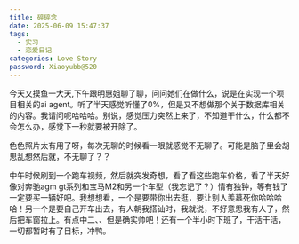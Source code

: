 ```yaml
---
title: 碎碎念
date: 2025-06-09 15:47:37
tags: 
  - 实习
  - 恋爱日记
categories: Love Story
password: Xiaoyubb@520
---
```

今天又摸鱼一大天,下午跟明惠姐聊了聊，问问她们在做什么，说是在实现一个项目相关的ai agent。听了半天感觉听懂了0%，但是又不想做那个关于数据库相关的内容。我请问呢哈哈哈。别说，感觉压力突然上来了，不知道干什么，什么都不会怎么办，感觉下一秒就要被开除了。

色色照片太有用了呀，每次无聊的时候看一眼就感觉不无聊了。可能是脑子里会胡思乱想然后就，不无聊了？？

中午时候刷到一个跑车视频，然后就突发奇想，看了看这些跑车价格，看了半天好像对奔驰agm gt系列和宝马M2和另一个车型（我忘记了？）情有独钟，等有钱了一定要买一辆好吧。我想想看，一个是要带你出去逛，要让别人羡慕死你哈哈哈哈！另一个是要自己开车出去，有人朝我搭讪时，我就说，不好意思我有人了，然后把车窗拉上。有点中二、、但是确实帅吧！还有一个半小时下班了，干活干活，一切都暂时有了目标，冲鸭。
